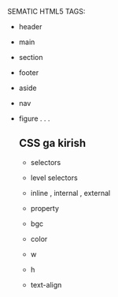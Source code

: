 SEMATIC HTML5 TAGS:

- header
- main
- section
- footer 
- aside
- nav
- figure
.
 .
  .

  ## CSS ga kirish

  - selectors
  - level selectors
  - inline , internal , external


  - property

  - bgc
  - color
  - w
  - h
  - text-align

  


  